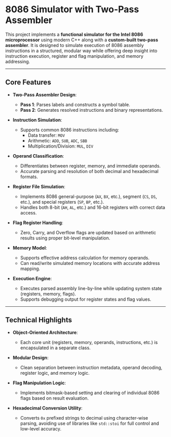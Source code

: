 # 8086 Simulator with Two-Pass Assembler

This project implements a **functional simulator for the Intel 8086 microprocessor** using modern C++ along with a **custom-built two-pass assembler**. It is designed to simulate execution of 8086 assembly instructions in a structured, modular way while offering deep insight into instruction execution, register and flag manipulation, and memory addressing.

---

## Core Features

- **Two-Pass Assembler Design**:
  - **Pass 1**: Parses labels and constructs a symbol table.
  - **Pass 2**: Generates resolved instructions and binary representations.
  
- **Instruction Simulation**:
  - Supports common 8086 instructions including:
    - Data transfer: `MOV`
    - Arithmetic: `ADD`, `SUB`, `ADC`, `SBB`
    - Multiplication/Division: `MUL`, `DIV`
    
- **Operand Classification**:
  - Differentiates between register, memory, and immediate operands.
  - Accurate parsing and resolution of both decimal and hexadecimal formats.

- **Register File Simulation**:
  - Implements 8086 general-purpose (`AX`, `BX`, etc.), segment (`CS`, `DS`, etc.), and special registers (`SP`, `BP`, etc.).
  - Handles both 8-bit (`AH`, `AL`, etc.) and 16-bit registers with correct data access.

- **Flag Register Handling**:
  - Zero, Carry, and Overflow flags are updated based on arithmetic results using proper bit-level manipulation.

- **Memory Model**:
  - Supports effective address calculation for memory operands.
  - Can read/write simulated memory locations with accurate address mapping.

- **Execution Engine**:
  - Executes parsed assembly line-by-line while updating system state (registers, memory, flags).
  - Supports debugging output for register states and flag values.

---

## Technical Highlights

- **Object-Oriented Architecture**:
  - Each core unit (registers, memory, operands, instructions, etc.) is encapsulated in a separate class.
  
- **Modular Design**:
  - Clean separation between instruction metadata, operand decoding, register logic, and memory logic.

- **Flag Manipulation Logic**:
  - Implements bitmask-based setting and clearing of individual 8086 flags based on result evaluation.

- **Hexadecimal Conversion Utility**:
  - Converts `0x` prefixed strings to decimal using character-wise parsing, avoiding use of libraries like `std::stoi` for full control and low-level accuracy.
